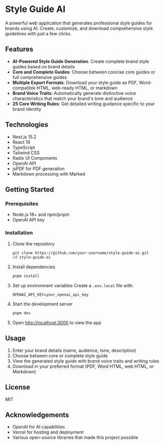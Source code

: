 # Style Guide AI

A powerful web application that generates professional style guides for brands using AI. Create, customize, and download comprehensive style guidelines with just a few clicks.

## Features

- **AI-Powered Style Guide Generation**: Create complete brand style guides based on brand details
- **Core and Complete Guides**: Choose between concise core guides or full comprehensive guides
- **Multiple Export Formats**: Download your style guide as PDF, Word-compatible HTML, web-ready HTML, or markdown
- **Brand Voice Traits**: Automatically generate distinctive voice characteristics that match your brand's tone and audience
- **25 Core Writing Rules**: Get detailed writing guidance specific to your brand identity

## Technologies

- Next.js 15.2
- React 19
- TypeScript
- Tailwind CSS
- Radix UI Components
- OpenAI API
- jsPDF for PDF generation
- Markdown processing with Marked

## Getting Started

### Prerequisites

- Node.js 18+ and npm/pnpm
- OpenAI API key

### Installation

1. Clone the repository
   ```bash
   git clone https://github.com/your-username/style-guide-ai.git
   cd style-guide-ai
   ```

2. Install dependencies
   ```bash
   pnpm install
   ```

3. Set up environment variables
   Create a `.env.local` file with:
   ```
   OPENAI_API_KEY=your_openai_api_key
   ```

4. Start the development server
   ```bash
   pnpm dev
   ```

5. Open [http://localhost:3000](http://localhost:3000) to view the app

## Usage

1. Enter your brand details (name, audience, tone, description)
2. Choose between core or complete style guide
3. View the generated style guide with brand voice traits and writing rules
4. Download in your preferred format (PDF, Word HTML, web HTML, or Markdown)

## License

MIT

## Acknowledgements

- OpenAI for AI capabilities
- Vercel for hosting and deployment
- Various open-source libraries that made this project possible 
